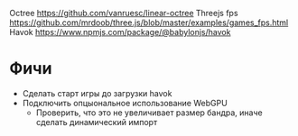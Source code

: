Octree https://github.com/vanruesc/linear-octree
Threejs fps https://github.com/mrdoob/three.js/blob/master/examples/games_fps.html
Havok https://www.npmjs.com/package/@babylonjs/havok

# Фичи

-   Сделать старт игры до загрузки havok
-   Подключить опцыональное использование WebGPU
    -   Проверить, что это не увеличивает размер бандра, иначе сделать динамический импорт
